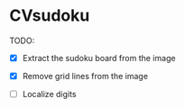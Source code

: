 # CVsudoku

TODO:
- [x] Extract the sudoku board from the image
- [x] Remove grid lines from the image
- [ ] Localize digits 

